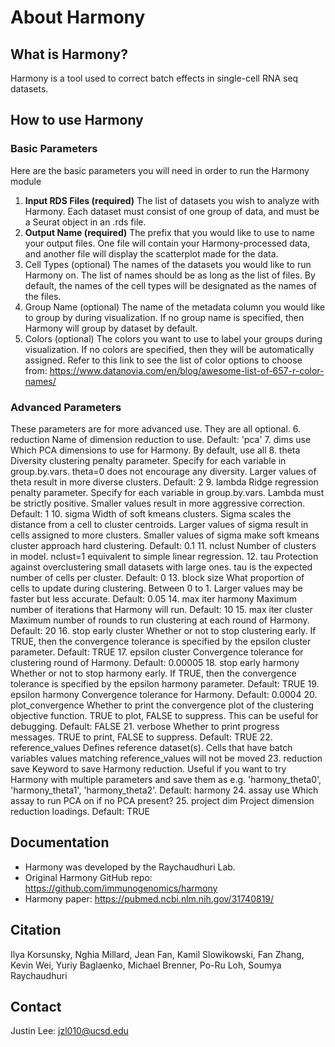 # About Harmony

## What is Harmony?
Harmony is a tool used to correct batch effects in single-cell RNA seq datasets.
 
## How to use Harmony
### Basic Parameters
Here are the basic parameters you will need in order to run the Harmony module
  1. **Input RDS Files (required)**
    The list of datasets you wish to analyze with Harmony. Each dataset must consist of one group of data, and must be a Seurat object in an .rds file.
  2. **Output Name (required)**
    The prefix that you would like to use to name your output files. One file will contain your Harmony-processed data, and another file will display the scatterplot made for the data.
  3. Cell Types (optional)
    The names of the datasets you would like to run Harmony on. The list of names should be as long as the list of files. By default, the names of the cell types will be designated as the names of the files.
  4. Group Name (optional)
    The name of the metadata column you would like to group by during visualization. If no group name is specified, then Harmony will group by dataset by default.
  5. Colors (optional)
    The colors you want to use to label your groups during visualization. If no colors are specified, then they will be automatically assigned. Refer to this link to see the list of color options to choose from: https://www.datanovia.com/en/blog/awesome-list-of-657-r-color-names/

### Advanced Parameters
These parameters are for more advanced use. They are all optional.
  6. reduction
    Name of dimension reduction to use. Default: 'pca'
  7. dims use
    Which PCA dimensions to use for Harmony. By default, use all
  8. theta
    Diversity clustering penalty parameter. Specify for each variable in group.by.vars. theta=0 does not encourage any diversity. Larger values of theta result in more diverse clusters. Default: 2
  9. lambda
    Ridge regression penalty parameter. Specify for each variable in group.by.vars. Lambda must be strictly positive. Smaller values result in more aggressive correction. Default: 1
  10. sigma
    Width of soft kmeans clusters. Sigma scales the distance from a cell to cluster centroids. Larger values of sigma result in cells assigned to more clusters. Smaller values of sigma make soft kmeans cluster approach hard clustering. Default: 0.1
  11. nclust
    Number of clusters in model. nclust=1 equivalent to simple linear regression.
  12. tau
    Protection against overclustering small datasets with large ones. tau is the expected number of cells per cluster. Default: 0
  13. block size
    What proportion of cells to update during clustering. Between 0 to 1. Larger values may be faster but less accurate. Default: 0.05
  14. max iter harmony
    Maximum number of iterations that Harmony will run. Default: 10
  15. max iter cluster
    Maximum number of rounds to run clustering at each round of Harmony. Default: 20
  16. stop early cluster
    Whether or not to stop clustering early. If TRUE, then the convergence tolerance is specified by the epsilon cluster parameter.  Default: TRUE
  17. epsilon cluster
    Convergence tolerance for clustering round of Harmony. Default: 0.00005
  18. stop early harmony
    Whether or not to stop harmony early. If TRUE, then the convergence tolerance is specified by the epsilon harmony parameter. Default: TRUE
  19. epsilon harmony
    Convergence tolerance for Harmony. Default: 0.0004
  20. plot_convergence
    Whether to print the convergence plot of the clustering objective function. TRUE to plot, FALSE to suppress. This can be useful for debugging. Default: FALSE
  21. verbose
    Whether to print progress messages. TRUE to print, FALSE to suppress. Default: TRUE
  22. reference_values
    Defines reference dataset(s). Cells that have batch variables values matching reference_values will not be moved
  23. reduction save
    Keyword to save Harmony reduction. Useful if you want to try Harmony with multiple parameters and save them as e.g. 'harmony_theta0', 'harmony_theta1', 'harmony_theta2'. Default: harmony
  24. assay use
    Which assay to run PCA on if no PCA present?
  25. project dim
    Project dimension reduction loadings. Default: TRUE

## Documentation
  - Harmony was developed by the Raychaudhuri Lab.
  - Original Harmony GitHub repo: https://github.com/immunogenomics/harmony
  - Harmony paper: https://pubmed.ncbi.nlm.nih.gov/31740819/

## Citation
  Ilya Korsunsky, Nghia Millard, Jean Fan, Kamil Slowikowski, Fan Zhang, Kevin Wei, Yuriy Baglaenko, Michael Brenner, Po-Ru Loh, Soumya Raychaudhuri

## Contact
  Justin Lee: jzl010@ucsd.edu
